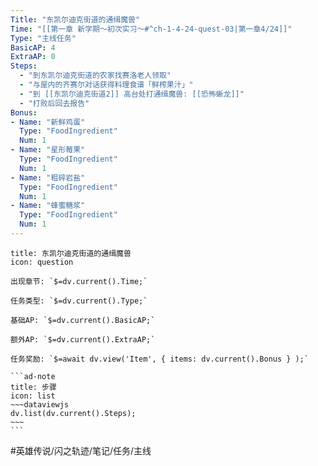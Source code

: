 ```yaml
---
Title: "东凯尔迪克街道的通缉魔兽"
Time: "[[第一章 新学期～初次实习～#^ch-1-4-24-quest-03|第一章4/24]]"
Type: "主线任务"
BasicAP: 4
ExtraAP: 0
Steps: 
  - "到东凯尔迪克街道的农家找赛洛老人领取"
  - "与屋内的齐赛尔对话获得料理食谱「鲜榨果汁」"
  - "到 [[东凯尔迪克街道2]] 高台处打通缉魔兽: [[恐怖蜥龙]]"
  - "打败后回去报告"
Bonus: 
- Name: "新鲜鸡蛋"
  Type: "FoodIngredient"
  Num: 1
- Name: "星形莓果"
  Type: "FoodIngredient"
  Num: 1
- Name: "粗碎岩盐"
  Type: "FoodIngredient"
  Num: 1
- Name: "蜂蜜糖浆"
  Type: "FoodIngredient"
  Num: 1
---
```

`````ad-success
title: 东凯尔迪克街道的通缉魔兽
icon: question

出现章节: `$=dv.current().Time;`

任务类型: `$=dv.current().Type;`

基础AP: `$=dv.current().BasicAP;`

额外AP: `$=dv.current().ExtraAP;`

任务奖励: `$=await dv.view('Item', { items: dv.current().Bonus } );`

```ad-note
title: 步骤
icon: list
~~~dataviewjs
dv.list(dv.current().Steps);
~~~
```
`````

#英雄传说/闪之轨迹/笔记/任务/主线